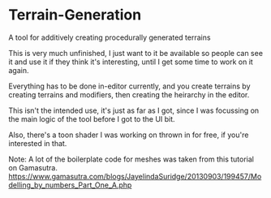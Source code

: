 # Terrain-Generation
A tool for additively creating procedurally generated terrains

This is very much unfinished, I just want to it be available so people can see it and use it if they think it's interesting, until I get some time to work on it again.

Everything has to be done in-editor currently, and you create terrains by creating terrains and modifiers, then creating the heirarchy in the editor.

This isn't the intended use, it's just as far as I got, since I was focussing on the main logic of the tool before I got to the UI bit.

Also, there's a toon shader I was working on thrown in for free, if you're interested in that.

Note: A lot of the boilerplate code for meshes was taken from this tutorial on Gamasutra. https://www.gamasutra.com/blogs/JayelindaSuridge/20130903/199457/Modelling_by_numbers_Part_One_A.php
